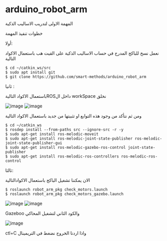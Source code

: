 # arduino_robot_arm
المهمة الاولى لتدريب الاساليب الذكية

خطوات تنفيذ المهمة

أولا:

 نعمل نسخ للباكج المدرج في حساب الاساليب الذكية على القيت هب باستعمال الاكواد التالية
	
	$ cd ~/catkin_ws/src
	$ sudo apt install git
	$ git clone https://github.com/smart-methods/arduino_robot_arm 

ثانيا :

باستعمال الاكواد التاليةROSداخل ال workSpace نخلق 

![image](https://user-images.githubusercontent.com/85806841/123825452-97d13200-d907-11eb-8f1d-ab031a194114.png)
![image](https://user-images.githubusercontent.com/85806841/123825535-a7507b00-d907-11eb-9328-ca81cca8b362.png)

ومن ثم نتأكد من وجود هذه التوابع او تثبيتها من جديد باستعمال الاكواد التالية

	$ cd ~/catkin_ws
	$ rosdep install --from-paths src --ignore-src -r -y
	$ sudo apt-get install ros-melodic-moveit
	$ sudo apt-get install ros-melodic-joint-state-publisher ros-melodic-joint-state-publisher-gui
	$ sudo apt-get install ros-melodic-gazebo-ros-control joint-state-publisher
	$ sudo apt-get install ros-melodic-ros-controllers ros-melodic-ros-control

ثالثا:

الان يمكننا تشغيل الباكج باستعمال الاكوادالتالية

	$ roslaunch robot_arm_pkg check_motors.launch
	$ roslaunch robot_arm_pkg check_motors_gazebo.launch

![image](https://user-images.githubusercontent.com/85806841/123834878-90faed00-d910-11eb-8009-56af3b40c642.png)
![image](https://user-images.githubusercontent.com/85806841/123833637-3c0aa700-d90f-11eb-9ca1-bc9e98c03694.png)

Gazeboo والكود الثاني لتشغيل المحاكي

![image](https://user-images.githubusercontent.com/85806841/123835929-cc49eb80-d911-11eb-8445-30331c75670d.png)

ctl+C واذا اردنا الخروج نضغط في التريمينال
